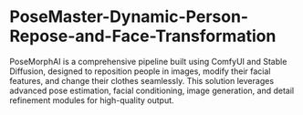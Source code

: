 # PoseMaster-Dynamic-Person-Repose-and-Face-Transformation
PoseMorphAI is a comprehensive pipeline built using ComfyUI and Stable Diffusion, designed to reposition people in images, modify their facial features, and change their clothes seamlessly. This solution leverages advanced pose estimation, facial conditioning, image generation, and detail refinement modules for high-quality output.
